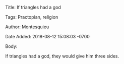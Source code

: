 Title:  If triangles had a god

Tags:   Practopian, religion

Author: Montesquieu

Date Added: 2018-08-12 15:08:03 -0700

Body: 

If triangles had a god, they would give him three sides.

